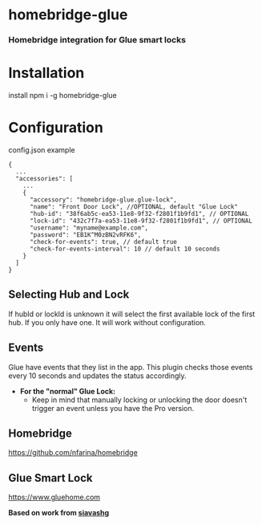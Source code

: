 # homebridge-glue
### Homebridge integration for Glue smart locks

# Installation
install npm i -g homebridge-glue

# Configuration
config.json example
```
{
  ...
  "accessories": [
    ...
    {
      "accessory": "homebridge-glue.glue-lock",
      "name": "Front Door Lock", //OPTIONAL, default "Glue Lock"
      "hub-id": "38f6ab5c-ea53-11e8-9f32-f2801f1b9fd1", // OPTIONAL
      "lock-id": "432c7f7a-ea53-11e8-9f32-f2801f1b9fd1", // OPTIONAL
      "username": "myname@example.com",
      "password": "EB1K^M0zBN2vRFK6",
      "check-for-events": true, // default true
      "check-for-events-interval": 10 // default 10 seconds
    }
  ]
}

```

## Selecting Hub and Lock
If hubId or lockId is unknown it will select the first available lock of the first hub. If you only have one. It will work without configuration.


## Events
Glue have events that they list in the app. This plugin checks those events every 10 seconds and updates the status accordingly.
- __For the "normal" Glue Lock:__
  - Keep in mind that manually locking or unlocking the door doesn't trigger an event unless you have the Pro version.


## Homebridge
https://github.com/nfarina/homebridge


## Glue Smart Lock
https://www.gluehome.com








**Based on work from [siavashg](https://github.com/siavashg/homebridge-glue)**